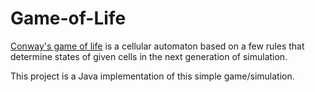 # Game-of-Life
[Conway's game of life](https://en.wikipedia.org/wiki/Conway%27s_Game_of_Life) is a cellular automaton based on a few rules that determine states of given cells in the next generation of simulation.

This project is a Java implementation of this simple game/simulation.
